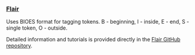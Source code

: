 ### [Flair](https://github.com/flairNLP/flair)

Uses BIOES format for tagging tokens. B - beginning, I - inside, E - end, S - single token, O - outside. 

Detailed information and tutorials is provided directly in the [Flair GitHub repository](https://github.com/flairNLP/flair).